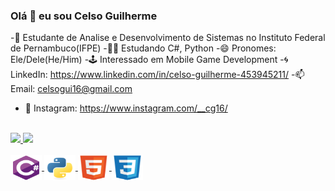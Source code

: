 ### Olá 👋 eu sou Celso Guilherme
-🏢 Estudante de Analise e Desenvolvimento de Sistemas no Instituto Federal de Pernambuco(IFPE)
-🧑‍💻 Estudando C#, Python
-😄 Pronomes: Ele/Dele(He/Him)
-🕹️ Interessado em Mobile Game Development
-🌀 LinkedIn: https://www.linkedin.com/in/celso-guilherme-453945211/
-📫 Email: celsogui16@gmail.com
- 📱 Instagram: https://www.instagram.com/__cg16/
<br> </br>
<div align="left">
  <a href="https://github.com/cg16">
  <img height="160em" src="https://github-readme-stats.vercel.app/api?username=cg16&show_icons=true&theme=dracula&include_all_commits=true&count_private=true"/>
  <img height="140em" src="https://github-readme-stats.vercel.app/api/top-langs/?username=cg16&layout=compact&langs_count=7&theme=dracula"/>
</div>
  
<div style="display: inline_block"><br>
  <img align="center" alt="Csharp" height="40" width="50" src="https://raw.githubusercontent.com/devicons/devicon/master/icons/csharp/csharp-original.svg">
  <img align="center" alt="Python" height="40" width="50" src="https://raw.githubusercontent.com/devicons/devicon/master/icons/python/python-original.svg">
  <img align="center" alt="HTML" height="40" width="50" src="https://raw.githubusercontent.com/devicons/devicon/master/icons/html5/html5-original.svg">
  <img align="center" alt="CSS" height="40" width="50" src="https://raw.githubusercontent.com/devicons/devicon/master/icons/css3/css3-original.svg"> 
</div>
